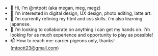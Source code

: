 - 👋 Hi, I’m @mtpott (aka megan, meg, megz)
- 👀 I’m interested in digital design, UX design, photo editing, latte art.
- 🌱 I’m currently refining my html and css skills. i'm also learning japanese.
- 💞️ I’m looking to collaborate on anything i can get my hands on. i'm looking for as much experience and opportunity to play as possible!
- 📫 How to reach me: carrier pigeons only, thanks! (mtpott23@gmail.com)

<!---
mtpott/mtpott is a ✨ special ✨ repository because its `README.md` (this file) appears on your GitHub profile.
You can click the Preview link to take a look at your changes.
--->
